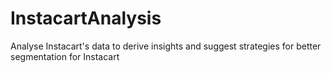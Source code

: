 # InstacartAnalysis
Analyse Instacart's data to derive insights and suggest strategies for better segmentation for Instacart
